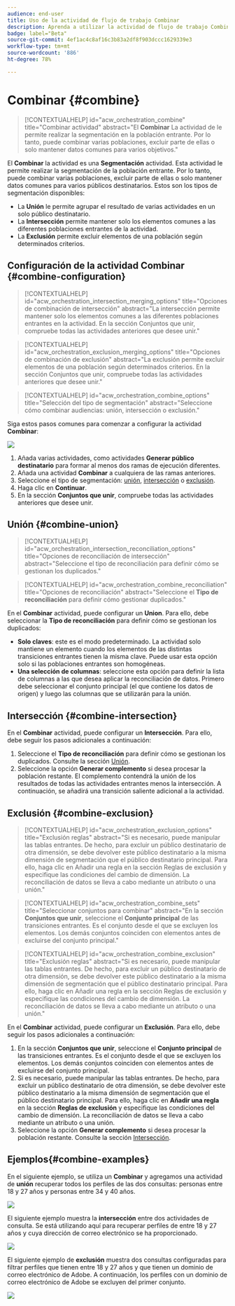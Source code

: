 ```yaml
---
audience: end-user
title: Uso de la actividad de flujo de trabajo Combinar
description: Aprenda a utilizar la actividad de flujo de trabajo Combinar
badge: label="Beta"
source-git-commit: 4ef1ac4c8af16c3b83a2df8f903dccc1629339e3
workflow-type: tm+mt
source-wordcount: '886'
ht-degree: 78%

---
```



# Combinar {#combine}

>[!CONTEXTUALHELP]
>id="acw_orchestration_combine"
>title="Combinar actividad"
>abstract="El **Combinar** La actividad de le permite realizar la segmentación en la población entrante. Por lo tanto, puede combinar varias poblaciones, excluir parte de ellas o solo mantener datos comunes para varios objetivos."


El **Combinar** la actividad es una **Segmentación** actividad. Esta actividad le permite realizar la segmentación de la población entrante. Por lo tanto, puede combinar varias poblaciones, excluir parte de ellas o solo mantener datos comunes para varios públicos destinatarios. Estos son los tipos de segmentación disponibles:

<!--
The **Combine** activity can be placed after any other activity, but not at the beginning of the workflow. Any activity can be placed after the **Combine**.
-->

* La **Unión** le permite agrupar el resultado de varias actividades en un solo público destinatario.
* La **Intersección** permite mantener solo los elementos comunes a las diferentes poblaciones entrantes de la actividad.
* La **Exclusión** permite excluir elementos de una población según determinados criterios.

## Configuración de la actividad Combinar {#combine-configuration}

>[!CONTEXTUALHELP]
>id="acw_orchestration_intersection_merging_options"
>title="Opciones de combinación de intersección"
>abstract="La intersección permite mantener solo los elementos comunes a las diferentes poblaciones entrantes en la actividad. En la sección Conjuntos que unir, compruebe todas las actividades anteriores que desee unir."

>[!CONTEXTUALHELP]
>id="acw_orchestration_exclusion_merging_options"
>title="Opciones de combinación de exclusión"
>abstract="La exclusión permite excluir elementos de una población según determinados criterios. En la sección Conjuntos que unir, compruebe todas las actividades anteriores que desee unir."

>[!CONTEXTUALHELP]
>id="acw_orchestration_combine_options"
>title="Selección del tipo de segmentación"
>abstract="Seleccione cómo combinar audiencias: unión, intersección o exclusión."

Siga estos pasos comunes para comenzar a configurar la actividad **Combinar**:

![](../assets/workflow-combine.png)

1. Añada varias actividades, como actividades **Generar público destinatario** para formar al menos dos ramas de ejecución diferentes.
1. Añada una actividad **Combinar** a cualquiera de las ramas anteriores.
1. Seleccione el tipo de segmentación: [unión](#union), [intersección](#intersection) o [exclusión](#exclusion).
1. Haga clic en **Continuar**.
1. En la sección **Conjuntos que unir**, compruebe todas las actividades anteriores que desee unir.

## Unión {#combine-union}

>[!CONTEXTUALHELP]
>id="acw_orchestration_intersection_reconciliation_options"
>title="Opciones de reconciliación de intersección"
>abstract="Seleccione el tipo de reconciliación para definir cómo se gestionan los duplicados."

>[!CONTEXTUALHELP]
>id="acw_orchestration_combine_reconciliation"
>title="Opciones de reconciliación"
>abstract="Seleccione el **Tipo de reconciliación** para definir cómo gestionar duplicados."

En el **Combinar** actividad, puede configurar un **Union**. Para ello, debe seleccionar la **Tipo de reconciliación** para definir cómo se gestionan los duplicados:

* **Solo claves**: este es el modo predeterminado. La actividad solo mantiene un elemento cuando los elementos de las distintas transiciones entrantes tienen la misma clave. Puede usar esta opción solo si las poblaciones entrantes son homogéneas.
* **Una selección de columnas**: seleccione esta opción para definir la lista de columnas a las que desea aplicar la reconciliación de datos. Primero debe seleccionar el conjunto principal (el que contiene los datos de origen) y luego las columnas que se utilizarán para la unión.

## Intersección {#combine-intersection}

En el **Combinar** actividad, puede configurar un **Intersección**. Para ello, debe seguir los pasos adicionales a continuación:

1. Seleccione el **Tipo de reconciliación** para definir cómo se gestionan los duplicados. Consulte la sección [Unión](#union).
1. Seleccione la opción **Generar complemento** si desea procesar la población restante. El complemento contendrá la unión de los resultados de todas las actividades entrantes menos la intersección. A continuación, se añadirá una transición saliente adicional a la actividad.

## Exclusión {#combine-exclusion}

>[!CONTEXTUALHELP]
>id="acw_orchestration_exclusion_options"
>title="Exclusión  reglas"
>abstract="Si es necesario, puede manipular las tablas entrantes. De hecho, para excluir un público destinatario de otra dimensión, se debe devolver este público destinatario a la misma dimensión de segmentación que el público destinatario principal. Para ello, haga clic en Añadir una regla en la sección Reglas de exclusión y especifique las condiciones del cambio de dimensión. La reconciliación de datos se lleva a cabo mediante un atributo o una unión."

>[!CONTEXTUALHELP]
>id="acw_orchestration_combine_sets"
>title="Seleccionar conjuntos para combinar"
>abstract="En la sección **Conjuntos que unir**, seleccione el **Conjunto principal** de las transiciones entrantes. Es el conjunto desde el que se excluyen los elementos. Los demás conjuntos coinciden con elementos antes de excluirse del conjunto principal."

>[!CONTEXTUALHELP]
>id="acw_orchestration_combine_exclusion"
>title="Exclusión  reglas"
>abstract="Si es necesario, puede manipular las tablas entrantes. De hecho, para excluir un público destinatario de otra dimensión, se debe devolver este público destinatario a la misma dimensión de segmentación que el público destinatario principal. Para ello, haga clic en Añadir una regla en la sección Reglas de exclusión y especifique las condiciones del cambio de dimensión. La reconciliación de datos se lleva a cabo mediante un atributo o una unión."



En el **Combinar** actividad, puede configurar un **Exclusión**. Para ello, debe seguir los pasos adicionales a continuación:

1. En la sección **Conjuntos que unir**, seleccione el **Conjunto principal** de las transiciones entrantes. Es el conjunto desde el que se excluyen los elementos. Los demás conjuntos coinciden con elementos antes de excluirse del conjunto principal.
1. Si es necesario, puede manipular las tablas entrantes. De hecho, para excluir un público destinatario de otra dimensión, se debe devolver este público destinatario a la misma dimensión de segmentación que el público destinatario principal. Para ello, haga clic en **Añadir una regla** en la sección **Reglas de exclusión** y especifique las condiciones del cambio de dimensión. La reconciliación de datos se lleva a cabo mediante un atributo o una unión.
1. Seleccione la opción **Generar complemento** si desea procesar la población restante. Consulte la sección [Intersección](#intersection).

## Ejemplos{#combine-examples}

En el siguiente ejemplo, se utiliza un **Combinar** y agregamos una actividad de **unión** recuperar todos los perfiles de las dos consultas: personas entre 18 y 27 años y personas entre 34 y 40 años.

![](../assets/workflow-union-example.png)

El siguiente ejemplo muestra la **intersección** entre dos actividades de consulta. Se está utilizando aquí para recuperar perfiles de entre 18 y 27 años y cuya dirección de correo electrónico se ha proporcionado.

![](../assets/workflow-intersection-example.png)

El siguiente ejemplo de **exclusión** muestra dos consultas configuradas para filtrar perfiles que tienen entre 18 y 27 años y que tienen un dominio de correo electrónico de Adobe. A continuación, los perfiles con un dominio de correo electrónico de Adobe se excluyen del primer conjunto.

![](../assets/workflow-exclusion-example.png)


